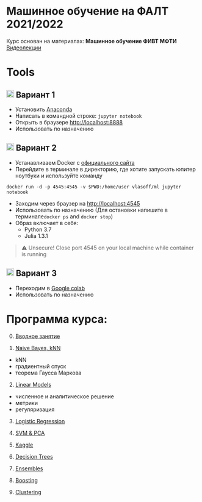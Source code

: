 # Машинное обучение на ФАЛТ 2021/2022

Курс основан на материалах: __Машинное обучение ФИВТ МФТИ__
[Видеолекции](https://www.youtube.com/playlist?list=PL4_hYwCyhAvZyW6qS58x4uElZgAkMVUvj)

# Tools 

## <img src='https://github.com/ml-dafe/ml_mipt_dafe_major/blob/master/src/anaconda.png' height="20px" width="20px" align="top"> Вариант 1
- Установить [Anaconda](https://www.anaconda.com/distribution/)
- Написать в командной строке: `jupyter notebook`
- Открыть в браузере [http://localhost:8888](http://localhost:8888)
- Использовать по назначению

## <img src='https://github.com/ml-dafe/ml_mipt_dafe_major/blob/master/src/docker.png' height="20px" width="20px" align="top"> Вариант 2
- Устанавливаем Docker с [официального сайта](https://www.docker.com/products/docker-desktop)
- Перейдите в терминале в директорию, где хотите запускать юпитер ноутбуки и используйте команду
```
docker run -d -p 4545:4545 -v $PWD:/home/user vlasoff/ml jupyter notebook 
``` 
- Заходим через браузер на [http://localhost:4545](http://localhost:4545)
- Использовать по назначению (Для остановки напишите в терминале`docker ps` and `docker stop`)
- Образ включает в себя:
  - Python 3.7
  - Julia 1.3.1 

> :warning: Unsecure! 
> Close port 4545 on your local machine while container is running  

## <img src='https://github.com/ml-dafe/ml_mipt_dafe_major/blob/master/src/colab.png' height="20px" width="20px" align="top"> Вариант 3
- Переходим в [Google colab](https://colab.research.google.com/notebooks/intro.ipynb#recent=true)
- Использовать по назначению

# Программа курса:

0. [Вводное занятие](https://github.com/ml-dafe/ml_mipt_dafe/tree/main/week_00)

1. [Naive Bayes, kNN](https://github.com/ml-dafe/ml_mipt_dafe/tree/main/week_01)
  - kNN
  - градиентный спуск
  - теорема Гаусса Маркова

2. [Linear Models](https://github.com/ml-dafe/ml_mipt_dafe/tree/main/week_02)
  - численное и аналитическое решение
  - метрики
  - регуляризация

3. [Logistic Regression](https://github.com/ml-dafe/ml_mipt_dafe/tree/main/week_03)
  

4. [SVM & PCA](https://github.com/ml-dafe/ml_mipt_dafe/tree/main/week_04)
   

5. [Kaggle](https://github.com/ml-dafe/ml_mipt_dafe/tree/main/week_05)
  

6. [Decision Trees](https://github.com/ml-dafe/ml_mipt_dafe/tree/main/week_06)
  

7. [Ensembles](https://github.com/ml-dafe/ml_mipt_dafe/tree/main/week_07)
  

8. [Boosting](https://github.com/ml-dafe/ml_mipt_dafe/tree/main/week_08)
  

9. [Clustering](https://github.com/ml-dafe/ml_mipt_dafe/tree/main/week_09)
  

